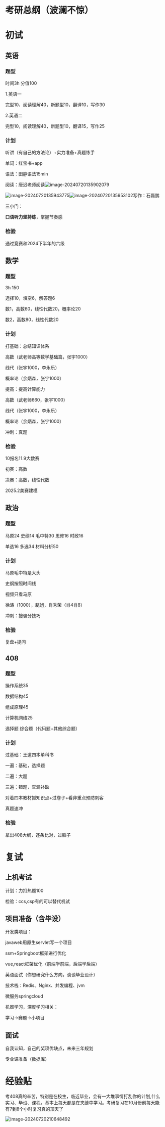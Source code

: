 # 考研总纲（波澜不惊）

# 初试

## 英语

### 题型

时间3h 分值100

1.英语一

完型10，阅读理解40，新题型10，翻译10，写作30

2.英语二

完型10，阅读理解40，新题型10，翻译15，写作25

### 计划

听讲（有自己的方法论）+实力准备+真题练手

单词：红宝书+app

语法：田静语法15min

阅读：唐迟老师阅读![image-20240720135902079](C:\Users\gjy\AppData\Roaming\Typora\typora-user-images\image-20240720135902079.png)

![image-20240720135943775](C:\Users\gjy\AppData\Roaming\Typora\typora-user-images\image-20240720135943775.png)![image-20240720135953102](C:\Users\gjy\AppData\Roaming\Typora\typora-user-images\image-20240720135953102.png)写作：石磊鹏

三小门：

**口语听力坚持练**，掌握节奏感

### 检验

通过竞赛和2024下半年的六级

## 数学

### 题型

3h 150

选择10，填空6，解答题6

数1，高数60，线性代数20，概率论20

数2，高数80，线性代数20

### 计划

打基础：总结知识体系

高数（武老师高等数学基础篇，张宇1000）

线代（张宇1000，李永乐）

概率论（余炳森，张宇1000）



提高：提高计算能力

高数（武老师660，张宇1000）

线代（张宇1000，李永乐）

概率论（余炳森，张宇1000）



冲刺：真题

### 检验

10报名11.9大数赛

初赛：高数

决赛：高数，线性代数

2025.2美赛建模

## 政治

### 题型

马原24 史纲14 毛中特30 思修16 时政16 

单选16 多选34 材料分析50

### 计划

马原毛中特是大头

史纲按照时间线

视频只看马原

徐涛（1000），腿姐，肖秀荣（肖4肖8）

冲刺：搜骗分技巧

### 检验

复盘+提问

## 408

### 题型

操作系统35

数据结构45

组成原理45

计算机网络25

选择题 综合题（代码题+其他综合题）

### 计划

过基础：王道四本单科书

一遍：基础，选择题

二遍：大题

三遍：错题，查漏补缺

对着四本教材抓知识点+过卷子+看非重点预防刺客

真题速冲

### 检验

拿出408大纲，逐条比对，过脑子

# 复试

## 上机考试

计划：力扣热题100

检验：ccs,csp有的可以替代机试

## 项目准备（含毕设）

开发类项目：

javaweb用原生servlet写一个项目

ssm+Springboot框架进行优化

vue,react框架优化（前端学前端，后端学后端）

英语面试（你想研究什么方向，谈谈毕业设计）

技术栈：Redis、Nginx、并发编程、jvm

微服务springcloud

机器学习，深度学习相关：

学习->赛题->小项目

## 面试

自我认知，自己的奖项优缺点，未来三年规划

专业课准备（数据库）

#  经验贴

考408真的辛苦，特别是在校生，临近毕业，会有一大堆事情打乱你的计划,什么实习、毕设、课程。基本上每天都是在夹缝中学习。考研复习在10月份前每天能有7到8个小时复习真的顶天了

![image-20240720210648492](C:\Users\gjy\AppData\Roaming\Typora\typora-user-images\image-20240720210648492.png)
